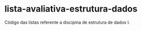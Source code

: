 # lista-avaliativa-estrutura-dados
 Código das listas referente a discipina de estrutura de dados I.
